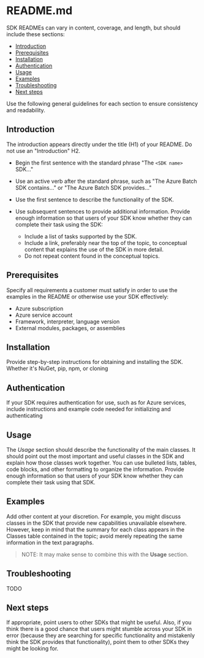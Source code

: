 # README.md

SDK READMEs can vary in content, coverage, and length, but should include these sections:

* [Introduction](#introduction)
* [Prerequisites](#prerequisites)
* [Installation](#installation)
* [Authentication](#authentication)
* [Usage](#usage)
* [Examples](#examples)
* [Troubleshooting](#troubleshooting)
* [Next steps](#next-steps)

Use the following general guidelines for each section to ensure consistency and readability.

## Introduction

The introduction appears directly under the title (H1) of your README. Do not use an "Introduction" H2.

* Begin the first sentence with the standard phrase "The `<SDK name>` SDK..."

* Use an active verb after the standard phrase, such as "The Azure Batch SDK contains..." or "The Azure Batch SDK provides..."

* Use the first sentence to describe the functionality of the SDK.

* Use subsequent sentences to provide additional information. Provide enough information so that users of your SDK know whether they can complete their task using the SDK:

  * Include a list of tasks supported by the SDK.
  * Include a link, preferably near the top of the topic, to conceptual content that explains the use of the SDK in more detail.
  * Do not repeat content found in the conceptual topics.

## Prerequisites

Specify all requirements a customer must satisfy in order to use the examples in the README or otherwise use your SDK effectively:

* Azure subscription
* Azure service account
* Framework, interpreter, language version
* External modules, packages, or assemblies

## Installation

Provide step-by-step instructions for obtaining and installing the SDK. Whether it's NuGet, pip, npm, or cloning

## Authentication

If your SDK requires authentication for use, such as for Azure services, include instructions and example code needed for initializing and authenticating

## Usage

The *Usage* section should describe the functionality of the main classes. It should point out the most important and useful classes in the SDK and explain how those classes work together. You can use bulleted lists, tables, code blocks, and other formatting to organize the information. Provide enough information so that users of your SDK know whether they can complete their task using that SDK.

## Examples

Add other content at your discretion. For example, you might discuss classes in the SDK that provide new capabilities unavailable elsewhere. However, keep in mind that the summary for each class appears in the Classes table contained in the topic; avoid merely repeating the same information in the text paragraphs.

> NOTE: It may make sense to combine this with the **Usage** section.

## Troubleshooting

TODO

## Next steps

If appropriate, point users to other SDKs that might be useful. Also, if you think there is a good chance that users might stumble across your SDK in error (because they are searching for specific functionality and mistakenly think the SDK provides that functionality), point them to other SDKs they might be looking for.
